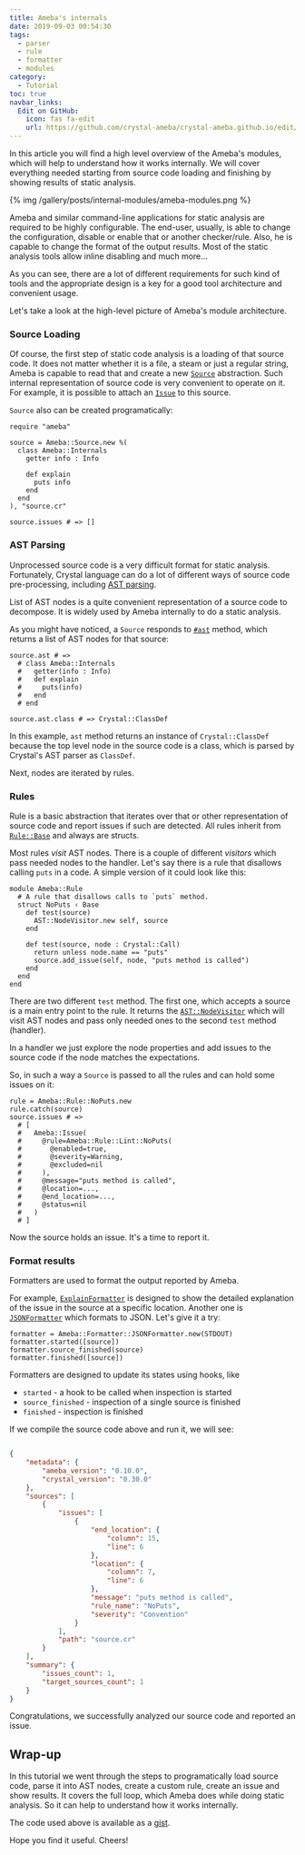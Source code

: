 ```yaml
---
title: Ameba's internals
date: 2019-09-03 00:54:30
tags:
  - parser
  - rule
  - formatter
  - modules
category:
  - Tutorial
toc: true
navbar_links:
  Edit on GitHub:
    icon: fas fa-edit
    url: https://github.com/crystal-ameba/crystal-ameba.github.io/edit/site/source/_posts/internal-modules.md
---
```


In this article you will find a high level overview of the Ameba's
modules, which will help to understand how it works internally.
We will cover everything needed starting from source code
loading and finishing by showing results of static analysis.

{% img /gallery/posts/internal-modules/ameba-modules.png %}

<!-- more -->

Ameba and similar command-line applications for static analysis are
required to be highly configurable.
The end-user, usually, is able to change the configuration, disable or enable that or
another checker/rule. Also, he is capable to change the format of the output results.
Most of the static analysis tools allow inline disabling and much more...

As you can see, there are a lot of different requirements for such kind of tools
and the appropriate design is a key for a good tool architecture and convenient usage.

Let's take a look at the high-level picture of Ameba's module architecture.

### Source Loading

Of course, the first step of static code analysis is a loading of that source code.
It does not matter whether it is a file, a steam or just a regular string, Ameba
is capable to read that and create a new [`Source`](https://crystal-ameba.github.io/ameba/Ameba/Source.html)
abstraction. Such internal representation of source code is very convenient
to operate on it. For example, it is possible to attach an
[`Issue`](https://crystal-ameba.github.io/ameba/Ameba/Issue.html) to this source.

`Source` also can be created programatically:

```crystal
require "ameba"

source = Ameba::Source.new %(
  class Ameba::Internals
    getter info : Info

    def explain
      puts info
    end
  end
), "source.cr"

source.issues # => []
```

### AST Parsing

Unprocessed source code is a very difficult format for static analysis.
Fortunately, Crystal language can do a lot of different ways of source
code pre-processing, including [AST parsing](https://en.wikipedia.org/wiki/Abstract_syntax_tree).

List of AST nodes is a quite convenient representation of a source code to decompose.
It is widely used by Ameba internally to do a static analysis.

As you might have noticed, a `Source` responds to
[`#ast`](https://crystal-ameba.github.io/ameba/Ameba/Source.html#ast-instance-method) method,
which returns a list of AST nodes for that source:

```crystal
source.ast # =>
  # class Ameba::Internals
  #   getter(info : Info)
  #   def explain
  #     puts(info)
  #   end
  # end

source.ast.class # => Crystal::ClassDef
```

In this example, `ast` method returns an instance of `Crystal::ClassDef` because the top level node
in the source code is a class, which is parsed by Crystal's AST parser as `ClassDef`.

Next, nodes are iterated by rules.

### Rules

Rule is a basic abstraction that iterates over that or other representation of source code and
report issues if such are detected. All rules inherit from [`Rule::Base`](https://crystal-ameba.github.io/ameba/Ameba/Rule/Base.html)
and always are structs.

Most rules *visit* AST nodes. There is a couple of different *visitors* which pass needed nodes
to the handler. Let's say there is a rule that disallows calling `puts` in a code.
A simple version of it could look like this:

```crystal
module Ameba::Rule
  # A rule that disallows calls to `puts` method.
  struct NoPuts ‹ Base
    def test(source)
      AST::NodeVisitor.new self, source
    end

    def test(source, node : Crystal::Call)
      return unless node.name == "puts"
      source.add_issue(self, node, "puts method is called")
    end
  end
end
```

There are two different `test` method. The first one, which accepts a source is a main
entry point to the rule. It returns the [`AST::NodeVisitor`](https://crystal-ameba.github.io/ameba/Ameba/AST/NodeVisitor.html)
which will visit AST nodes and pass only needed ones to the second `test` method (handler).

In a handler we just explore the node properties and add issues to the source code
if the node matches the expectations.

So, in such a way a `Source` is passed to all the rules and can hold some issues on it:

```crystal
rule = Ameba::Rule::NoPuts.new
rule.catch(source)
source.issues # =>
  # [
  #   Ameba::Issue(
  #     @rule=Ameba::Rule::Lint::NoPuts(
  #       @enabled=true,
  #       @severity=Warning,
  #       @excluded=nil
  #     ),
  #     @message="puts method is called",
  #     @location=...,
  #     @end_location=...,
  #     @status=nil
  #   )
  # ]

```

Now the source holds an issue. It's a time to report it.

### Format results

Formatters are used to format the output reported by Ameba.

For example, [`ExplainFormatter`](https://crystal-ameba.github.io/ameba/Ameba/Formatter/ExplainFormatter.html)
is designed to show the detailed explanation of the issue in the source
at a specific location.
Another one is [`JSONFormatter`](https://crystal-ameba.github.io/ameba/Ameba/Formatter/JSONFormatter.html)
which formats to JSON. Let's give it a try:

```crystal
formatter = Ameba::Formatter::JSONFormatter.new(STDOUT)
formatter.started([source])
formatter.source_finished(source)
formatter.finished([source])
```

Formatters are designed to update its states using hooks, like

* `started` - a hook to be called when inspection is started
* `source_finished` - inspection of a single source is finished
* `finished` - inspection is finished

If we compile the source code above and run it, we will see:

```json

{
    "metadata": {
        "ameba_version": "0.10.0",
        "crystal_version": "0.30.0"
    },
    "sources": [
        {
            "issues": [
                {
                    "end_location": {
                        "column": 15,
                        "line": 6
                    },
                    "location": {
                        "column": 7,
                        "line": 6
                    },
                    "message": "puts method is called",
                    "rule_name": "NoPuts",
                    "severity": "Convention"
                }
            ],
            "path": "source.cr"
        }
    ],
    "summary": {
        "issues_count": 1,
        "target_sources_count": 1
    }
}
```

Congratulations, we successfully analyzed our source code and reported an issue.

## Wrap-up

In this tutorial we went through the steps to programatically load source code,
parse it into AST nodes, create a custom rule, create an issue and show results.
It covers the full loop, which Ameba does while doing static analysis.
So it can help to understand how it works internally.

The code used above is available as a [gist](https://gist.github.com/veelenga/d05eb5a3b346748ed4ba309cf79c73e4).

Hope you find it useful. Cheers!
